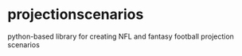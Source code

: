 # projectionscenarios
python-based library for creating NFL and fantasy football projection scenarios
